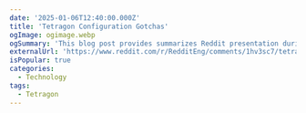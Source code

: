 ```yaml
---
date: '2025-01-06T12:40:00.000Z'
title: 'Tetragon Configuration Gotchas'
ogImage: ogimage.webp
ogSummary: 'This blog post provides summarizes Reddit presentation during the CiliumDay at Kubecon NA’24 along with a brief background to describe the problem statement.'
externalUrl: 'https://www.reddit.com/r/RedditEng/comments/1hv3sc7/tetragon_configuration_gotchas/?rdt=35485'
isPopular: true
categories:
  - Technology
tags:
  - Tetragon
---
```

